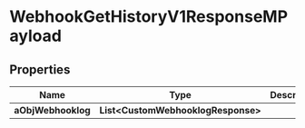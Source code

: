 

# WebhookGetHistoryV1ResponseMPayload

## Properties

Name | Type | Description | Notes
------------ | ------------- | ------------- | -------------
**aObjWebhooklog** | **List&lt;CustomWebhooklogResponse&gt;** |  | 




